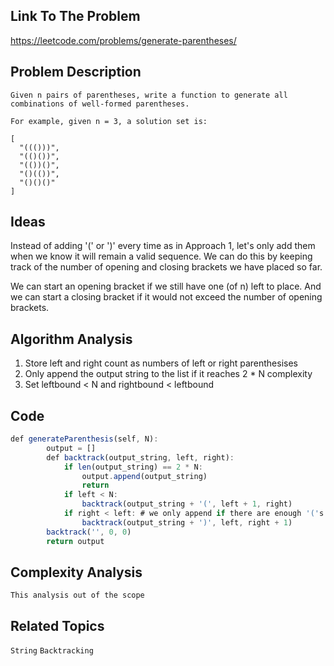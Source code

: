 ## Link To The Problem 
https://leetcode.com/problems/generate-parentheses/

## Problem Description

```
Given n pairs of parentheses, write a function to generate all combinations of well-formed parentheses.

For example, given n = 3, a solution set is:

[
  "((()))",
  "(()())",
  "(())()",
  "()(())",
  "()()()"
]

```

## Ideas

Instead of adding '(' or ')' every time as in Approach 1, let's only add them when we know it will remain a valid sequence. 
We can do this by keeping track of the number of opening and closing brackets we have placed so far.

We can start an opening bracket if we still have one (of n) left to place. And we can start a closing bracket if it would not 
exceed the number of opening brackets.

## Algorithm Analysis

1) Store left and right count as numbers of left or right parenthesises
2) Only append the output string to the list if it reaches 2 * N complexity
3) Set leftbound < N and rightbound < leftbound

## Code

```js
def generateParenthesis(self, N):
        output = []
        def backtrack(output_string, left, right):
            if len(output_string) == 2 * N:
                output.append(output_string)
                return
            if left < N:
                backtrack(output_string + '(', left + 1, right)
            if right < left: # we only append if there are enough '('s
                backtrack(output_string + ')', left, right + 1)  
        backtrack('', 0, 0)
        return output
```

## Complexity Analysis
```
This analysis out of the scope 
```
## Related Topics
```String``` ```Backtracking```




